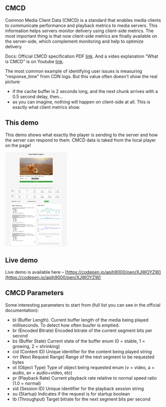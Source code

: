 ## CMCD
Common Media Client Data (CMCD) is a standard that enables media clients to communicate performance and playback metrics to media servers. This information helps servers monitor delivery using client-side metrics.
The most important thing is that now client-side metrics are finally available on the server-side, which complement monitoring and help to optimize delivery.

Docs: Official CMCD specification PDF [link](https://cdn.cta.tech/cta/media/media/resources/standards/pdfs/cta-5004-final.pdf). And a video explanation "What is CMCD" is on Youtube [link](https://www.youtube.com/watch?v=sWuQ3RZ6R5w&list=PLVztGGxiGfIhBmyFhixteZKJvWC3KlaSf&index=5).

The most common example of identifying user issues is measuring "response_time" from CDN logs. 
But this value often doesn't show the real picture: 
- if the cache buffer is 2 seconds long, and the next chunk arrives with a 0.5 second delay, then...
- as you can imagine, nothing will happen on client-side at all. This is exactly what client metrics show.

## This demo 
This demo shows what exactly the player is sending to the server and how the server can respond to them. CMCD data is taked from the local player on the page!

<img src="https://github.com/apih9000/cmcd-analysis/blob/main/screenshots/cmcd-analysis.jpg?raw=true" width="200px" />

## Live demo
Live demo is available here – [https://codepen.io/apih9000/pen/XJWOYZW](https://codepen.io/apih9000/pen/XJWOYZW) 

## CMCD Parameters
Some interesting parameters to start from (full list you can see in the official documentation):
- bl (Buffer Length).  Current buffer length of the media being played	milliseconds. To detect how often buufer is emptied. 
- br (Encoded Bitrate)	Encoded bitrate of the current segment	bits per second
- bs (Buffer State)	Current state of the buffer	enum (0 = stable, 1 = growing, 2 = shrinking)
- cid (Content ID)	Unique identifier for the content being played	string
- nrr (Next Request Range)	Range of the next segment to be requested	bytes
- ot (Object Type)	Type of object being requested	enum (v = video, a = audio, av = audio+video, etc)
- pr (Playback Rate)	Current playback rate relative to normal speed	ratio (1.0 = normal)
- sid (Session ID)	Unique identifier for the playback session	string
- su (Startup)	Indicates if the request is for startup	boolean
- tb (Throughput)	Target bitrate for the next segment	bits per second
